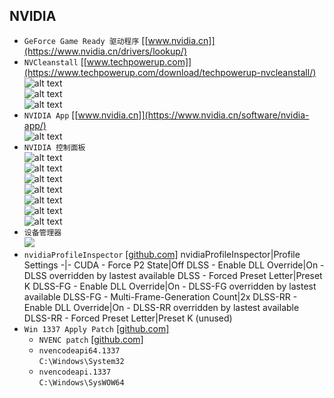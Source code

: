 ## NVIDIA
* `GeForce Game Ready 驱动程序` [[www.nvidia.cn]](https://www.nvidia.cn/drivers/lookup/)
* `NVCleanstall` [[www.techpowerup.com]](https://www.techpowerup.com/download/techpowerup-nvcleanstall/)  
![alt text](image-4.png)  
![alt text](image-5.png)  
![alt text](image-6.png)
* `NVIDIA App` [[www.nvidia.cn]](https://www.nvidia.cn/software/nvidia-app/)  
![alt text](image-7.png)
* `NVIDIA 控制面板`  
![alt text](image-8.png)  
![alt text](image-9.png)  
![alt text](image-10.png)  
![alt text](image-11.png)  
![alt text](image-2.png)  
![alt text](image-1.png)  
![alt text](image-3.png)
* `设备管理器`  
![](image.png)
* `nvidiaProfileInspector` [[github.com]](https://github.com/Orbmu2k/nvidiaProfileInspector/releases)
    nvidiaProfileInspector|Profile Settings
    -|-
    CUDA - Force P2 State|Off
    DLSS - Enable DLL Override|On - DLSS overridden by lastest available
    DLSS - Forced Preset Letter|Preset K
    DLSS-FG - Enable DLL Override|On - DLSS-FG overridden by lastest available
    DLSS-FG - Multi-Frame-Generation Count|2x
    DLSS-RR - Enable DLL Override|On - DLSS-RR overridden by lastest available
    DLSS-RR - Forced Preset Letter|Preset K (unused)
* `Win 1337 Apply Patch` [[github.com]](https://github.com/ramhaidar/Win_1337_Apply_Patch/releases)
    * `NVENC patch` [[github.com]](https://github.com/keylase/nvidia-patch/tree/master/win/win10_x64)  
    * `nvencodeapi64.1337`  
    `C:\Windows\System32`
    * `nvencodeapi.1337`  
    `C:\Windows\SysWOW64`